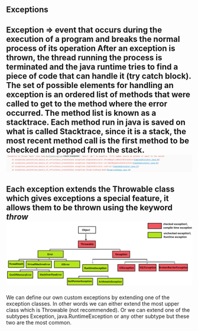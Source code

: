 Exceptions
-
**Exception** => event that occurs during the execution of a program and breaks the normal process of its operation
After an exception is thrown, the thread running the process is terminated and the java runtime tries to find a 
piece of code that can handle it (try catch block).
The set of possible elements for handling an exception is an ordered list of methods that were called to get to the
method where the error occurred. The method list is known as a stacktrace.
Each method run in java is saved on what is called Stacktrace, since it is a stack, the most recent method call 
is the first method to be checked and popped from the stack.
![img.png](img.png)
--------------------------------
Each exception extends the Throwable class which gives exceptions a special feature, it allows them to be thrown
using the keyword *throw*
![exceptions_hierarchy.png](exceptions_hierarchy.png)
---------------------------------
We can define our own custom exceptions by extending one of the exception classes.
In other words we can either extend the most upper class which is Throwable (not recommended).
Or we can extend one of the subtypes Exception, java.RuntimeException or any other subtype
but these two are the most common.


